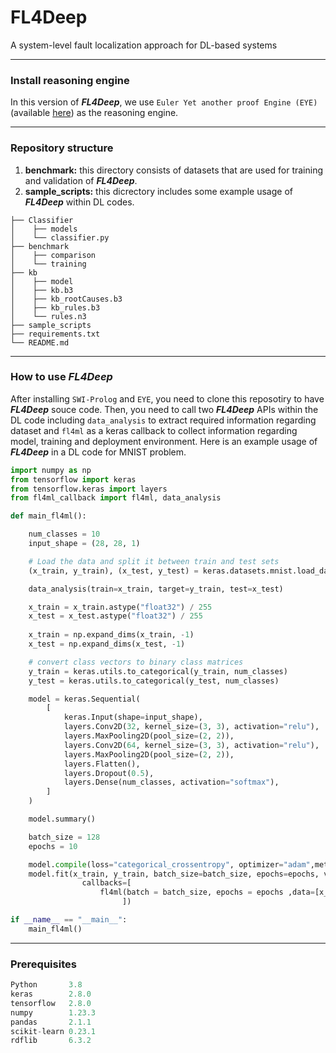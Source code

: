 # FL4Deep
A system-level fault localization approach for DL-based systems
***

### Install reasoning engine
In this version of **_FL4Deep_**, we use `Euler Yet another proof Engine (EYE)` (available [here](https://github.com/eyereasoner/eye)) as the reasoning engine.

***
### Repository structure
1. __benchmark:__ this directory consists of datasets that are used for training and validation of **_FL4Deep_**.
2. __sample_scripts:__ this dicrectory includes some example usage of **_FL4Deep_** within DL codes.
```
├── Classifier
│    ├── models
│    └── classifier.py
├── benchmark
│    ├── comparison
│    └── training
├── kb
│    ├── model
│    ├── kb.b3
│    ├── kb_rootCauses.b3
│    ├── kb_rules.b3
│    └── rules.n3
├── sample_scripts
├── requirements.txt
└── README.md 
```

***
### How to use **_FL4Deep_**
After installing `SWI-Prolog` and `EYE`, you need to clone this reposotiry to have **_FL4Deep_** souce code. Then, you need to call two **_FL4Deep_** APIs within the DL code including `data_analysis` to extract required information regarding dataset and `fl4ml` as a keras callback to collect information regarding model, training and deployment environment. Here is an example usage of **_FL4Deep_** in a DL code for MNIST problem. 

```python
import numpy as np
from tensorflow import keras
from tensorflow.keras import layers
from fl4ml_callback import fl4ml, data_analysis

def main_fl4ml():

    num_classes = 10
    input_shape = (28, 28, 1)

    # Load the data and split it between train and test sets
    (x_train, y_train), (x_test, y_test) = keras.datasets.mnist.load_data()

    data_analysis(train=x_train, target=y_train, test=x_test)

    x_train = x_train.astype("float32") / 255
    x_test = x_test.astype("float32") / 255
    
    x_train = np.expand_dims(x_train, -1)
    x_test = np.expand_dims(x_test, -1)

    # convert class vectors to binary class matrices
    y_train = keras.utils.to_categorical(y_train, num_classes)
    y_test = keras.utils.to_categorical(y_test, num_classes)

    model = keras.Sequential(
        [
            keras.Input(shape=input_shape),
            layers.Conv2D(32, kernel_size=(3, 3), activation="relu"),
            layers.MaxPooling2D(pool_size=(2, 2)),
            layers.Conv2D(64, kernel_size=(3, 3), activation="relu"),
            layers.MaxPooling2D(pool_size=(2, 2)),
            layers.Flatten(),
            layers.Dropout(0.5),
            layers.Dense(num_classes, activation="softmax"),
        ]
    )

    model.summary()

    batch_size = 128
    epochs = 10

    model.compile(loss="categorical_crossentropy", optimizer="adam",metrics=["accuracy"])
    model.fit(x_train, y_train, batch_size=batch_size, epochs=epochs, validation_split=0.1,
                callbacks=[
                    fl4ml(batch = batch_size, epochs = epochs ,data=[x_train, y_train, x_test, y_test])
                         ])

if __name__ == "__main__":
    main_fl4ml()
```

***
### Prerequisites
``` python
Python       3.8 
keras        2.8.0
tensorflow   2.8.0
numpy        1.23.3
pandas       2.1.1
scikit-learn 0.23.1
rdflib       6.3.2
```